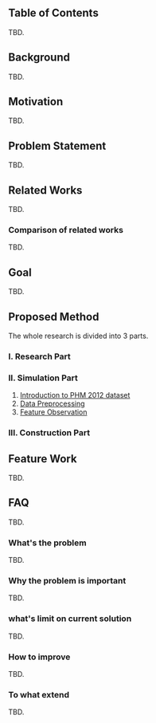 ## Table of Contents

TBD.

## Background

TBD.

## Motivation

TBD.

## Problem Statement

TBD.

## Related Works

TBD.

### Comparison of related works

TBD.

## Goal

TBD.

## Proposed Method

The whole research is divided into 3  parts.

### I. Research Part
### II. Simulation Part

1. [Introduction to PHM 2012 dataset](./01-introduction-to-phm-2012-dataset.md)
2. [Data Preprocessing](./02-data-preprocessing.md)
3. [Feature Observation](./03-feature-observation.md)

### III. Construction Part

## Feature Work

TBD.

## FAQ

TBD.

### What's the problem

TBD.

### Why the problem is important

TBD.

### what's limit on current solution

TBD.

### How to improve

TBD.

### To what extend

TBD.
